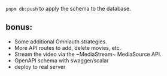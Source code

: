 `pnpm db:push` to apply the schema to the database.

## bonus:

- Some additional Omniauth strategies.
- More API routes to add, delete movies, etc.
- Stream the video via the ~MediaStream~ MediaSource API.
- OpenAPI schema with swagger/scalar
- deploy to real server
